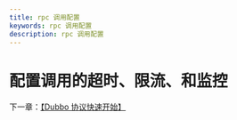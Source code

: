 ```yaml
---
title: rpc 调用配置
keywords: rpc 调用配置
description: rpc 调用配置
---
```


# 配置调用的超时、限流、和监控


下一章：[【Dubbo 协议快速开始】](./quickstart_dubbo.html)